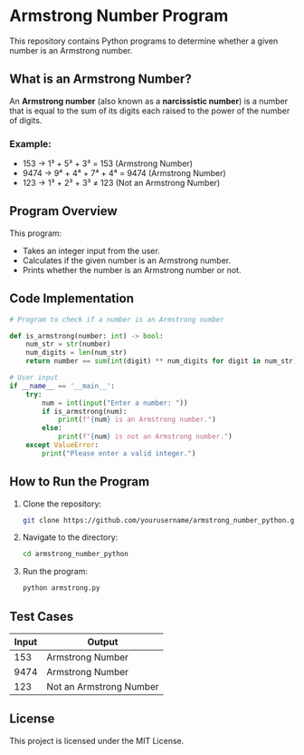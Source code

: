 # Armstrong Number Program

This repository contains Python programs to determine whether a given number is an Armstrong number.

## What is an Armstrong Number?
An **Armstrong number** (also known as a **narcissistic number**) is a number that is equal to the sum of its digits each raised to the power of the number of digits.

### Example:
- 153 → 1³ + 5³ + 3³ = 153 (Armstrong Number)
- 9474 → 9⁴ + 4⁴ + 7⁴ + 4⁴ = 9474 (Armstrong Number)
- 123 → 1³ + 2³ + 3³ ≠ 123 (Not an Armstrong Number)

## Program Overview
This program:
- Takes an integer input from the user.
- Calculates if the given number is an Armstrong number.
- Prints whether the number is an Armstrong number or not.

## Code Implementation
```python
# Program to check if a number is an Armstrong number

def is_armstrong(number: int) -> bool:
    num_str = str(number)
    num_digits = len(num_str)
    return number == sum(int(digit) ** num_digits for digit in num_str)

# User input
if __name__ == '__main__':
    try:
        num = int(input("Enter a number: "))
        if is_armstrong(num):
            print(f"{num} is an Armstrong number.")
        else:
            print(f"{num} is not an Armstrong number.")
    except ValueError:
        print("Please enter a valid integer.")
```

## How to Run the Program
1. Clone the repository:
   ```bash
   git clone https://github.com/yourusername/armstrong_number_python.git
   ```
2. Navigate to the directory:
   ```bash
   cd armstrong_number_python
   ```
3. Run the program:
   ```bash
   python armstrong.py
   ```

## Test Cases
| Input | Output |
|-------|--------|
| 153   | Armstrong Number |
| 9474  | Armstrong Number |
| 123   | Not an Armstrong Number |

## License
This project is licensed under the MIT License.
